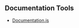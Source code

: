 ## Documentation Tools

- [Documentation.js](https://medium.com/4thought-studios/documenting-javascript-projects-f72429da2eea)
